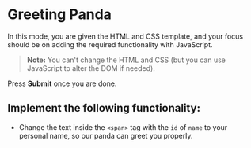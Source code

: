 # Greeting Panda

In this mode, you are given the HTML and CSS template, and your focus should be on adding the required functionality with JavaScript.

> **Note:** You can't change the HTML and CSS (but you can use JavaScript to alter the DOM if needed).

Press **Submit** once you are done.

## Implement the following functionality:

- Change the text inside the `<span>` tag with the `id` of `name` to your personal name, so our panda can greet you properly.
